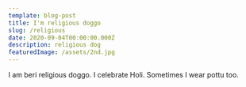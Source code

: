 ```yaml
---
template: blog-post
title: I'm religious doggo
slug: /religious
date: 2020-09-04T00:00:00.000Z
description: religious dog
featuredImage: /assets/2nd.jpg
---
```

I am beri religious doggo. I celebrate Holi. Sometimes I wear pottu too.


